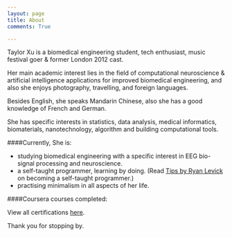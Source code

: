 ```yaml
---
layout: page
title: About
comments: True

---
```


Taylor Xu is a biomedical engineering student, tech enthusiast, music festival goer & former London 2012 cast.

Her main academic interest lies in the field of computational neuroscience & artificial intelligence applications for improved biomedical engineering, and also she enjoys photography, travelling, and foreign languages.

Besides English, she speaks Mandarin Chinese, also she has a good knowledge of French and German. 

She has specific interests in statistics, data analysis, medical informatics, biomaterials, nanotechnology, algorithm and building computational tools.

####Currently, She is:

- studying biomedical engineering with a specific interest in EEG bio-signal processing and neuroscience.
- a self-taught programmer, learning by doing. (Read [Tips by Ryan Levick](https://www.wunderlist.com/blog/Landing-your-dream-job/)  on becoming a self-taught programmer.) 
- practising minimalism in all aspects of her life.

####Coursera courses completed:

View all certifications [here](https://github.com/taylorhxu/taylorhxu.github.io/tree/master/coursera).

Thank you for stopping by.
